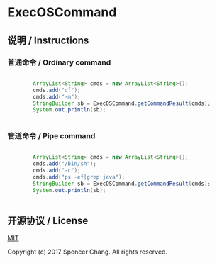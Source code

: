 # ExecOSCommand

## 说明 / Instructions

### 普通命令 / Ordinary command

```java

		ArrayList<String> cmds = new ArrayList<String>();
		cmds.add("df");
		cmds.add("-m");
		StringBuilder sb = ExecOSCommand.getCommandResult(cmds);
		System.out.println(sb);
		
```

### 管道命令 / Pipe command

```java

		ArrayList<String> cmds = new ArrayList<String>();
		cmds.add("/bin/sh");
		cmds.add("-c");
		cmds.add("ps -ef|grep java");
		StringBuilder sb = ExecOSCommand.getCommandResult(cmds);
		System.out.println(sb);
		
```


## 开源协议 / License

[MIT](http://opensource.org/licenses/MIT)

Copyright (c) 2017 Spencer Chang. All rights reserved.

